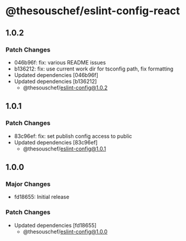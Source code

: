 # @thesouschef/eslint-config-react

## 1.0.2

### Patch Changes

- 046b96f: fix: various README issues
- b136212: fix: use current work dir for tsconfig path, fix formatting
- Updated dependencies [046b96f]
- Updated dependencies [b136212]
  - @thesouschef/eslint-config@1.0.2

## 1.0.1

### Patch Changes

- 83c96ef: fix: set publish config access to public
- Updated dependencies [83c96ef]
  - @thesouschef/eslint-config@1.0.1

## 1.0.0

### Major Changes

- fd18655: Initial release

### Patch Changes

- Updated dependencies [fd18655]
  - @thesouschef/eslint-config@1.0.0
